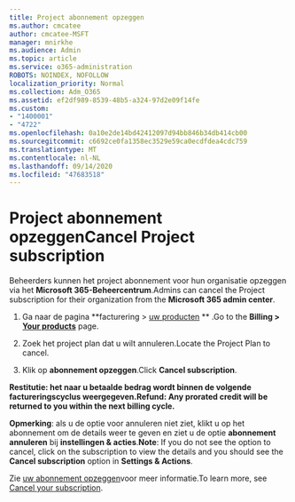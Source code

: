 ```yaml
---
title: Project abonnement opzeggen
ms.author: cmcatee
author: cmcatee-MSFT
manager: mnirkhe
ms.audience: Admin
ms.topic: article
ms.service: o365-administration
ROBOTS: NOINDEX, NOFOLLOW
localization_priority: Normal
ms.collection: Adm_O365
ms.assetid: ef2df989-8539-48b5-a324-97d2e09f14fe
ms.custom:
- "1400001"
- "4722"
ms.openlocfilehash: 0a10e2de14bd42412097d94bb846b34db414cb00
ms.sourcegitcommit: c6692ce0fa1358ec3529e59ca0ecdfdea4cdc759
ms.translationtype: MT
ms.contentlocale: nl-NL
ms.lasthandoff: 09/14/2020
ms.locfileid: "47683518"
---
```

# <a name="cancel-project-subscription"></a><span data-ttu-id="c540d-102">Project abonnement opzeggen</span><span class="sxs-lookup"><span data-stu-id="c540d-102">Cancel Project subscription</span></span>

<span data-ttu-id="c540d-103">Beheerders kunnen het project abonnement voor hun organisatie opzeggen via het **Microsoft 365-Beheercentrum**.</span><span class="sxs-lookup"><span data-stu-id="c540d-103">Admins can cancel the Project subscription for their organization from the **Microsoft 365 admin center**.</span></span>

1. <span data-ttu-id="c540d-104">Ga naar de pagina \*\*facturering > [uw producten](https://go.microsoft.com/fwlink/p/?linkid=842054) \*\* .</span><span class="sxs-lookup"><span data-stu-id="c540d-104">Go to the **Billing > [Your products](https://go.microsoft.com/fwlink/p/?linkid=842054)** page.</span></span>

2. <span data-ttu-id="c540d-105">Zoek het project plan dat u wilt annuleren.</span><span class="sxs-lookup"><span data-stu-id="c540d-105">Locate the Project Plan to cancel.</span></span>

3. <span data-ttu-id="c540d-106">Klik op **abonnement opzeggen**.</span><span class="sxs-lookup"><span data-stu-id="c540d-106">Click **Cancel subscription**.</span></span>

<span data-ttu-id="c540d-107">**Restitutie: het naar u betaalde bedrag wordt binnen de volgende factureringscyclus weergegeven.**</span><span class="sxs-lookup"><span data-stu-id="c540d-107">**Refund: Any prorated credit will be returned to you within the next billing cycle.**</span></span>

<span data-ttu-id="c540d-108">**Opmerking**: als u de optie voor annuleren niet ziet, klikt u op het abonnement om de details weer te geven en ziet u de optie **abonnement annuleren** bij **instellingen & acties**.</span><span class="sxs-lookup"><span data-stu-id="c540d-108">**Note**: If you do not see the option to cancel, click on the subscription to view the details and you should see the **Cancel subscription** option in **Settings & Actions**.</span></span>

<span data-ttu-id="c540d-109">Zie [uw abonnement opzeggen](https://docs.microsoft.com/microsoft-365/commerce/subscriptions/cancel-your-subscription)voor meer informatie.</span><span class="sxs-lookup"><span data-stu-id="c540d-109">To learn more, see [Cancel your subscription](https://docs.microsoft.com/microsoft-365/commerce/subscriptions/cancel-your-subscription).</span></span>

